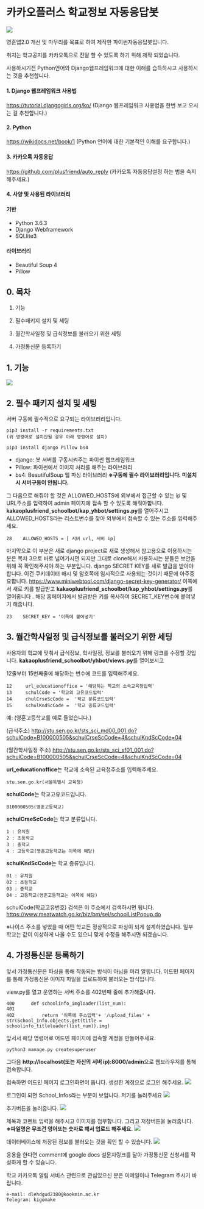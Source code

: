# 카카오플러스 학교정보 자동응답봇

![](https://scontent-ssn1-1.xx.fbcdn.net/v/t31.0-8/21427425_1830905700554575_1288293878148381013_o.png?_nc_cat=102&_nc_sid=dd9801&_nc_ohc=ZODtB3d6hn8AX9NuU0w&_nc_ht=scontent-ssn1-1.xx&oh=6556a8af35be8ee7ff93741f2f126d62&oe=5F4DDBB0)

영훈앱2.0 개선 및 마무리를 목표로 하여 제작한 파이썬자동응답봇입니다.


취지는 학교공지를 카카오톡으로 전달 할 수 있도록 하기 위해 제작 되었습니다.

사용하시기전 Python언어와 Django웹프레임워크에 대한 이해를 습득하시고 사용하시는 것을 추천합니다.

#### 1. Django 웹프레임워크 사용법

https://tutorial.djangogirls.org/ko/
(Django 웹프레임워크 사용법을 한번 보고 오시는 걸 추천합니다.)

#### 2. Python

https://wikidocs.net/book/1
(Python 언어에 대한 기본적인 이해를 요구합니다.)

#### 3. 카카오톡 자동응답

https://github.com/plusfriend/auto_reply
(카카오톡 자동응답설정 하는 법을 숙지해주세요.)
    
    
#### 4. 사양 및 사용된 라이브러리

#### 기반
* Python 3.6.3
* Django Webframework
* SQLlite3

#### 라이브러리
* Beautiful Soup 4
* Pillow


## 0\. 목차

1. 기능

2. 필수패키지 설치 및 세팅

3. 월간학사일정 및 급식정보를 불러오기 위한 세팅

4. 가정통신문 등록하기

## 1\. 기능

![](https://i.imgur.com/yFAjYrY.jpg)


## 2\. 필수 패키지 설치 및 세팅
서버 구동에 필수적으로 요구되는 라이브러리입니다. 
```
pip3 install -r requirements.txt 
(위 명령어로 설치안될 경우 아래 명령어로 설치)

pip3 install django Pillow bs4
```
* django: 봇 서버를 구동시켜주는 파이썬 웹프레임워크
* Pillow: 파이썬에서 이미지 처리를 해주는 라이브러리
* bs4: BeautifulSoup 웹 파싱 라이브러리
**※구동에 필수 라이브러리입니다. 미설치시 서버구동이 안됩니다.**


그 다음으로 해줘야 할 것은 ALLOWED_HOSTS에 외부에서 접근할 수 있는 ip 및 URL주소를 입력하여 admin 페이지에 접속 할 수 있도록 해줘야합니다. 
**kakaoplusfriend_schoolbot/kap_yhbot/settings.py**를 열어주시고 
ALLOWED_HOSTS라는 리스트변수를 찾아 외부에서 접속할 수 있는 주소를 입력해주세요.
```
28    ALLOWED_HOSTS = [ 서버 url, 서버 ip]
```

마지막으로 이 부분은 새로 django project로 새로 생성해서 참고용으로 이용하시는 분은 목차 3으로 바로 넘어가시면 되지만 그대로 clone해서 사용하시는 분들은 보안을 위해 꼭 확인해주셔야 하는 부분입니다.
django SECRET KEY를 새로 발급을 받아야합니다. 이건 쿠키데이터 해시 및 암호쪽에 임시적으로 사용되는 것이기 때문에 아주중요합니다. 
https://www.miniwebtool.com/django-secret-key-generator/
이쪽에서 새로 키를 발급받고 **kakaoplusfriend_schoolbot/kap_yhbot/settings.py**를 열어줍니다 .
해당 홈페이지에서 발급받은 키를 복사하여 SECRET_KEY변수에 붙여넣기 해줍니다.
```
23    SECRET_KEY = '이쪽에 붙여넣기'
```
## 3\. 월간학사일정 및 급식정보를 불러오기 위한 세팅

사용자의 학교에 맞춰서 급식정보, 학사일정, 정보를 불러오기 위해 링크를 수정할 것입니다. **kakaoplusfriend_schoolbot/yhbot/views.py**를 열어보시고

12줄부터 15번째줄에 해당하는 변수에 코드를 입력해주세요.
```
12     url_educationoffice = '해당하는 학교의 소속교육청입력' 
13     schulCode = '학교의 고유코드입력' 
14     chulCrseScCode =  '학교 분류코드입력' 
15     schulKndScCode =  '학교 종류코드입력' 
```
예: (영훈고등학교를 예로 들었습니다.)

(급식주소)
http://stu.sen.go.kr/sts_sci_md00_001.do?schulCode=B100000505&schulCrseScCode=4&schulKndScCode=04

(월간학사일정 주소)
http://stu.sen.go.kr/sts_sci_sf01_001.do?schulCode=B100000505&schulCrseScCode=4&schulKndScCode=04

**url_educationoffice**는 학교에 소속된 교육청주소를 입력해주세요.
```
stu.sen.go.kr(서울특별시 교육청)
```
**schulCode**는 학교고유코드입니다.
```
B100000505(영훈고등학교)
```
   

**schulCrseScCode**는 학교 분류입니다.
```
1 : 유치원
2 : 초등학교
3 : 중학교
4 : 고등학교(영훈고등학교는 이쪽에 해당)
```
**schulKndScCode**는 학교 종류입니다.
```
01 : 유치원
02 : 초등학교
03 : 중학교
04 : 고등학교(영훈고등학교는 이쪽에 해당)
```
schulCode(학교고유번호) 검색은 이 주소에서 검색하시면 됩니다.
https://www.meatwatch.go.kr/biz/bm/sel/schoolListPopup.do

※나이스 주소를 넣었을 때 어떤 학교든 정상적으로 파싱이 되게 설계하였습니다. 일부 학교는 값이 이상하게 나올 수도 있으니 맞게 수정을 해주시면 되겠습니다.

## 4\. 가정통신문 등록하기

앞서 가정통신문은 파싱을 통해 작동되는 방식이 아님을 미리 알립니다.
어드민 페이지를 통해 가정통신문 이미지 파일을 업로드하여 불러오는 방식입니다.

view.py를 열고 운영하는 서버 주소를 402번째 줄에 추가해줍니다.
```
400      def schoolinfo_imgloader(list_num):
401  
402          return '이쪽에 주소입력'+ '/upload_files' + str(School_Info.objects.get(title = schoolinfo_titleloader(list_num)).img)
```
앞서서 해당 명령어로 어드민 페이지에 접속할 계정을 만들어주세요.
```
python3 manage.py createsuperuser
```
그다음 **http://localhost(또는 자신의 서버 ip):8000/admin**으로 웹브라우저를 통해 접속합니다.

접속하면 어드민 페이지 로그인화면이 뜹니다. 생성한 계정으로 로그인 해주세요.
![](https://i.imgur.com/vhiyL6S.png)


로그인이 되면 School_Infos라는 부분이 보입니다. 저기를 눌러주세요 
![](https://i.imgur.com/ob8Eg47.png)


추가버튼을 눌러줍니다.
![](https://i.imgur.com/ChGg19I.png)

제목과 코멘트 입력을 해주시고 이미지를 첨부합니다. 그리고 저장버튼을 눌러줍니다.
**※파일명은 무조건 영어또는 숫자로 해서 업로드 해주세요.**
![](https://i.imgur.com/xhtu8gy.png)

데이터베이스에 저장된 정보를 불러오는 것을 확인 할 수 있습니다.
![](https://i.imgur.com/GyqXTAq.jpg)

응용을 한다면 comment에 google docs 설문지링크를 달아 가정통신문 신청서를 작성하게 할 수 있습니다.


학교 카카오톡 알림 서비스 관련으로 관심있으신 분은 이메일이나 Telegram 주시기 바랍니다. 
```
e-mail: dlehdgud2380@kookmin.ac.kr
Telegram: kigomake
```






